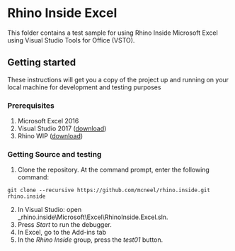 # Rhino Inside Excel
This folder contains a test sample for using Rhino Inside Microsoft Excel using Visual Studio Tools for Office (VSTO).

## Getting started
These instructions will get you a copy of the project up and running on your local machine for development and testing purposes

### Prerequisites
1. Microsoft Excel 2016 
2. Visual Studio 2017 ([download](https://visualstudio.microsoft.com/downloads/))
3. Rhino WIP ([download](https://www.rhino3d.com/download/rhino/wip))

### Getting Source and testing
1. Clone the repository. At the command prompt, enter the following command:
```
git clone --recursive https://github.com/mcneel/rhino.inside.git rhino.inside
```
2. In Visual Studio: open _rhino.inside\Microsoft\Excel\RhinoInside.Excel.sln.
3. Press *Start* to run the debugger.
4. In Excel, go to the Add-ins tab
5. In the *Rhino Inside* group, press the *test01* button.
